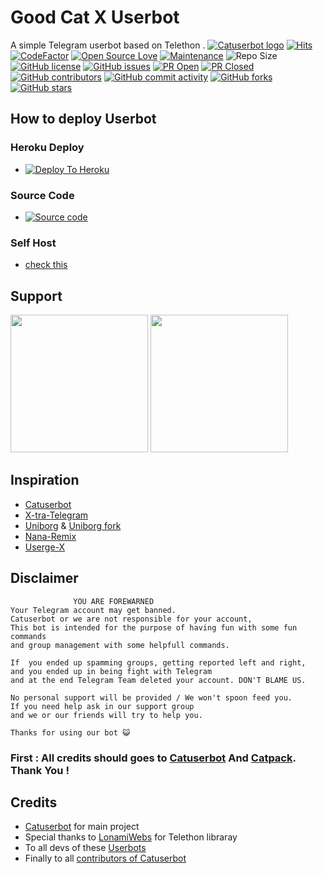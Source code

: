 # Good Cat X Userbot
A simple Telegram userbot based on Telethon .
[![Catuserbot logo](https://telegra.ph/file/b7dc845e3a48cde0d7bb1.jpg)](https://dashboard.heroku.com/new?button-url=https%3A%2F%2Fgithub.com%2Fsandy1709%2FGoodCatX%2Ftree%2Fbugs&template=https%3A%2F%2Fgithub.com%2Fsandy1709%2FGoodCatX)
[![Hits](https://hits.seeyoufarm.com/api/count/incr/badge.svg?url=https%3A%2F%2Fgithub.com%2Fsandy1709%2FGoodCatX&count_bg=%2379C83D&title_bg=%23555555&icon=&icon_color=%23E7E7E7&title=hits&edge_flat=false)](https://github.com/sandy1709/Catuserbot)
[![CodeFactor](https://www.codefactor.io/repository/github/sandy1709/Catuserbot/badge?&style=flat-square)](https://www.codefactor.io/repository/github/sandy1709/Catuserbot)
[![Open Source Love](https://badges.frapsoft.com/os/v2/open-source.png?v=103)](https://github.com/ellerbrock/open-source-badges/)
[![Maintenance](https://img.shields.io/badge/Maintained%3F-yes-green?&style=flat-square)](https://GitHub.com/sandy1709/Catuserbot/graphs/commit-activity) 
![Repo Size](https://img.shields.io/github/repo-size/sandy1709/catuserbot?&style=flat-square&logo=github)
[![GitHub license](https://img.shields.io/github/license/sandy1709/catuserbot?&style=flat-square&logo=github)](https://github.com/sandy1709/Catuserbot/blob/master/LICENSE)
[![GitHub issues](https://img.shields.io/github/issues/sandy1709/catuserbot?&style=flat-square&logo=github)](https://github.com/sandy1709/Catuserbot/issues)
[![PR Open](https://img.shields.io/github/issues-pr/sandy1709/catuserbot?&style=flat-square&logo=github)](https://github.com/sandy1709/Catuserbot/pulls)
[![PR Closed](https://img.shields.io/github/issues-pr-closed/sandy1709/catuserbot?&style=flat-square&logo=github)](https://github.com/sandy1709/Catuserbot/pulls?q=is:closed)
[![GitHub contributors](https://img.shields.io/github/contributors/sandy1709/catuserbot?&style=flat-square&logo=github)](https://GitHub.com/sandy1709/Catuserbot/graphs/contributors/)
[![GitHub commit activity](https://img.shields.io/github/commit-activity/m/sandy1709/catuserbot?&style=flat-square&logo=github)](https://github.com/sandy1709/Catuserbot/graphs/commit-activity)
[![GitHub forks](https://img.shields.io/github/forks/sandy1709/Catuserbot?&style=flat-square&logo=github)](https://github.com/sandy1709/Catuserbot/fork)
[![GitHub stars](https://img.shields.io/github/stars/sandy1709/Catuserbot?&style=flat-square&logo=github)](https://github.com/sandy1709/Catuserbot/stargazers)




## How to deploy Userbot
### Heroku Deploy
  - [![Deploy To Heroku](https://img.shields.io/badge/-Deploy%20to%20Heroku-purple?style=for-the-badge&logo=heroku)](https://dashboard.heroku.com/new?button-url=https%3A%2F%2Fgithub.com%2FAnjana-Ma%2FGoodCatX-Heroku&template=https%3A%2F%2Fgithub.com%2FAnjana-Ma%2FGoodCatX-Heroku)
### Source Code
  - [![Source code](https://img.shields.io/badge/-Source%20Code-black?style=for-the-badge&logo=github)](https://github.com/Anjana-Ma/GoodCatX-Heroku)

### Self Host
  - [check this](https://catuserbot.gitbook.io/catuserbot/tutorial/self-host)
  
## Support
   <a href="https://t.me/HARP_Tech"><img src="https://img.shields.io/badge/-News%20Channel-black?style=for-the-badge&logo=telegram" width=220px></a>
   <a href="https://t.me/HARP_Chat"><img src="https://img.shields.io/badge/-Support%20Chat-black?style=for-the-badge&logo=telegram" width=220px></a>
   
## Inspiration
   - [Catuserbot](https://github.com/sandy1709/GoodCatX)
   - [X-tra-Telegram](https://github.com/Dark-Princ3/X-tra-Telegram)
   - [Uniborg](https://github.com/SpEcHiDe/UniBorg) & [Uniborg fork](https://github.com/ravana69/PornHub)
   - [Nana-Remix](https://github.com/pokurt/Nana-Remix)
   - [Userge-X](https://github.com/code-rgb/USERGE-X/)
   
## Disclaimer

```
              YOU ARE FOREWARNED
Your Telegram account may get banned.   
Catuserbot or we are not responsible for your account, 
This bot is intended for the purpose of having fun with some fun commands 
and group management with some helpfull commands.

If  you ended up spamming groups, getting reported left and right, 
and you ended up in being fight with Telegram 
and at the end Telegram Team deleted your account. DON'T BLAME US.

No personal support will be provided / We won't spoon feed you. 
If you need help ask in our support group 
and we or our friends will try to help you.

Thanks for using our bot 😺
```

### First : All credits should goes to [Catuserbot](https://github.com/sandy1709/Catuserbot) And [Catpack](https://github.com/Mr-confused/catpack). Thank You !

## Credits
   - [Catuserbot](https://github.com/sandy1709/Catuserbot) for main project
   - Special thanks to [LonamiWebs](https://github.com/LonamiWebs/Telethon/) for Telethon libraray
   - To all devs of these [Userbots](https://github.com/sandy1709/Catuserbot/tree/bugs#inspiration)
   - Finally to all [contributors of Catuserbot](https://github.com/sandy1709/Catuserbot/graphs/contributors)
